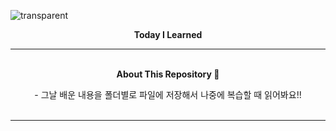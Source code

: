 ![transparent](https://capsule-render.vercel.app/api?type=transparent&fontColor=ffcc33&text=MinJun's%20GitHub%20&height=150&fontSize=60&desc=TIL&descAlignY=75&descAlign=60)

<p align="center">
    <Strong>Today I Learned</Strong>
</p>

<hr>

<p align="center">
    <Strong><br>About This Repository 🥰</Strong><br>
</p>

<p align="center">
    - 그날 배운 내용을 폴더별로 파일에 저장해서 나중에 복습할 때 읽어봐요!!<br>
    <br>
</p>

<hr>